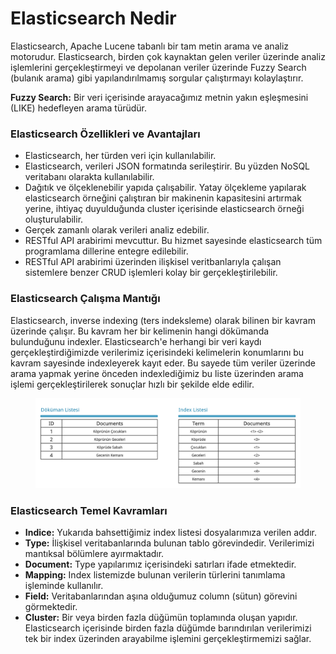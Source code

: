 # Elasticsearch Nedir



Elasticsearch, Apache Lucene tabanlı bir tam metin arama ve analiz motorudur. Elasticsearch, birden çok kaynaktan gelen veriler üzerinde analiz işlemlerini gerçekleştirmeyi ve depolanan veriler üzerinde Fuzzy Search (bulanık arama) gibi yapılandırılmamış sorgular çalıştırmayı kolaylaştırır.

**Fuzzy Search:** Bir veri içerisinde arayacağımız metnin yakın eşleşmesini (LIKE) hedefleyen arama türüdür.

### Elasticsearch Özellikleri ve Avantajları

* Elasticsearch, her türden veri için kullanılabilir.
* Elasticsearch, verileri JSON formatında serileştirir. Bu yüzden NoSQL veritabanı olarakta kullanılabilir.
* Dağıtık ve ölçeklenebilir yapıda çalışabilir. Yatay ölçekleme yapılarak elasticsearch örneğini çalıştıran bir makinenin kapasitesini artırmak yerine, ihtiyaç duyulduğunda cluster içerisinde elasticsearch örneği oluşturulabilir.
* Gerçek zamanlı olarak verileri analiz edebilir.
* RESTful API arabirimi mevcuttur. Bu hizmet sayesinde elasticsearch tüm programlama dillerine entegre edilebilir.
* RESTful API arabirimi üzerinden ilişkisel veritbanlarıyla çalışan sistemlere benzer CRUD işlemleri kolay bir gerçekleştirilebilir.

### Elasticsearch Çalışma Mantığı

Elasticsearch, inverse indexing (ters indeksleme) olarak bilinen bir kavram üzerinde çalışır. Bu kavram her bir kelimenin hangi dökümanda bulunduğunu indexler. Elasticsearch'e herhangi bir veri kaydı gerçekleştirdiğimizde verilerimiz içerisindeki kelimelerin konumlarını bu kavram sayesinde indexleyerek kayıt eder. Bu sayede tüm veriler üzerinde arama yapmak yerine önceden indexlediğimiz bu liste üzerinden arama işlemi gerçekleştirilerek sonuçlar hızlı bir şekilde elde edilir.

<figure><img src="../.gitbook/assets/elasticsearch-index.jpg" alt=""><figcaption></figcaption></figure>

### Elasticsearch Temel Kavramları

* **Indice:** Yukarıda bahsettiğimiz index listesi dosyalarımıza verilen addır.
* **Type:** İlişkisel veritabanlarında bulunan tablo görevindedir. Verilerimizi mantıksal bölümlere ayırmaktadır.
* **Document:** Type yapılarımız içerisindeki satırları ifade etmektedir.
* **Mapping:** Index listemizde bulunan verilerin türlerini tanımlama işleminde kullanılır.
* **Field:** Veritabanlarından aşına olduğumuz column (sütun) görevini görmektedir.
* **Cluster:** Bir veya birden fazla düğümün toplamında oluşan yapıdır. Elasticsearch içerisinde birden fazla düğümde barındırılan verilerimizi tek bir index üzerinden arayabilme işlemini gerçekleştirmemizi sağlar.
